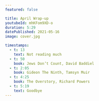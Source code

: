 ```yaml
---
featured: false

title: April Wrap-up
youtubeId: mhKFom9XD-o
duration: 5:29
datePublished: 2021-05-16
image: cover.jpg

timestamps:
  - t: 13
    text: Not reading much
  - t: 50
    book: Jews Don’t Count, David Baddiel
  - t: 2:05
    book: Gideon The Ninth, Tamsyn Muir
  - t: 4:25
    book: The Overstory, Richard Powers
  - t: 5:19
    text: Goodbye
---
```

